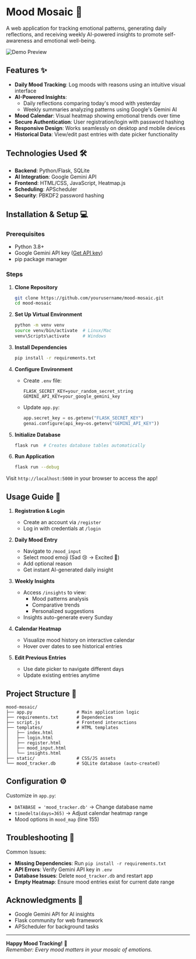 # Mood Mosaic 🌈

A web application for tracking emotional patterns, generating daily reflections, and receiving weekly AI-powered insights to promote self-awareness and emotional well-being.

![Demo Preview](https://github.com/user-attachments/assets/59e7fb8c-dc88-42ec-aa0e-14e55824c7c4)  

## Features ✨
- **Daily Mood Tracking**: Log moods with reasons using an intuitive visual interface
- **AI-Powered Insights**: 
  - Daily reflections comparing today's mood with yesterday
  - Weekly summaries analyzing patterns using Google's Gemini AI
- **Mood Calendar**: Visual heatmap showing emotional trends over time
- **Secure Authentication**: User registration/login with password hashing
- **Responsive Design**: Works seamlessly on desktop and mobile devices
- **Historical Data**: View/edit past entries with date picker functionality

## Technologies Used 🛠️
- **Backend**: Python/Flask, SQLite
- **AI Integration**: Google Gemini API
- **Frontend**: HTML/CSS, JavaScript, Heatmap.js
- **Scheduling**: APScheduler
- **Security**: PBKDF2 password hashing

## Installation & Setup 💻

### Prerequisites
- Python 3.8+
- Google Gemini API key ([Get API key](https://ai.google.dev/))
- pip package manager

### Steps
1. **Clone Repository**
   ```bash
   git clone https://github.com/yourusername/mood-mosaic.git
   cd mood-mosaic
   ```

2. **Set Up Virtual Environment**
   ```bash
   python -m venv venv
   source venv/bin/activate  # Linux/Mac
   venv\Scripts\activate     # Windows
   ```

3. **Install Dependencies**
   ```bash
   pip install -r requirements.txt
   ```

4. **Configure Environment**
   - Create `.env` file:
     ```env
     FLASK_SECRET_KEY=your_random_secret_string
     GEMINI_API_KEY=your_google_gemini_key
     ```
   - Update `app.py`:
     ```python
     app.secret_key = os.getenv("FLASK_SECRET_KEY")
     genai.configure(api_key=os.getenv("GEMINI_API_KEY"))
     ```

5. **Initialize Database**
   ```bash
   flask run  # Creates database tables automatically
   ```

6. **Run Application**
   ```bash
   flask run --debug
   ```

Visit `http://localhost:5000` in your browser to access the app!

## Usage Guide 🚀

1. **Registration & Login**
   - Create an account via `/register`
   - Log in with credentials at `/login`

2. **Daily Mood Entry**
   - Navigate to `/mood_input`
   - Select mood emoji (Sad 😢 → Excited 🎉)
   - Add optional reason
   - Get instant AI-generated daily insight

3. **Weekly Insights**
   - Access `/insights` to view:
     - Mood patterns analysis
     - Comparative trends
     - Personalized suggestions
   - Insights auto-generate every Sunday

4. **Calendar Heatmap**
   - Visualize mood history on interactive calendar
   - Hover over dates to see historical entries

5. **Edit Previous Entries**
   - Use date picker to navigate different days
   - Update existing entries anytime

## Project Structure 📂

```
mood-mosaic/
├── app.py                 # Main application logic
├── requirements.txt       # Dependencies
├── script.js              # Frontend interactions
├── templates/             # HTML templates
│   ├── index.html
│   ├── login.html
│   ├── register.html
│   ├── mood_input.html
│   └── insights.html
├── static/                # CSS/JS assets
└── mood_tracker.db        # SQLite database (auto-created)
```

## Configuration ⚙️

Customize in `app.py`:
- `DATABASE = 'mood_tracker.db'` → Change database name
- `timedelta(days=365)` → Adjust calendar heatmap range
- Mood options in `mood_map` (line 155)

## Troubleshooting 🔧

Common Issues:
- **Missing Dependencies**: Run `pip install -r requirements.txt`
- **API Errors**: Verify Gemini API key in `.env`
- **Database Issues**: Delete `mood_tracker.db` and restart app
- **Empty Heatmap**: Ensure mood entries exist for current date range

## Acknowledgments 🙏

- Google Gemini API for AI insights
- Flask community for web framework
- APScheduler for background tasks

---

**Happy Mood Tracking!** 🌟  
*Remember: Every mood matters in your mosaic of emotions.*
